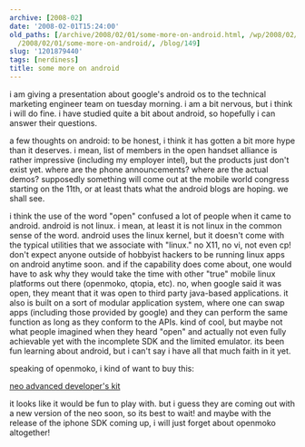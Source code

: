 ```yaml
---
archive: [2008-02]
date: '2008-02-01T15:24:00'
old_paths: [/archive/2008/02/01/some-more-on-android.html, /wp/2008/02/01/some-more-on-android/,
  /2008/02/01/some-more-on-android/, /blog/149]
slug: '1201879440'
tags: [nerdiness]
title: some more on android
---
```


i am giving a presentation about google's android os to the technical
marketing engineer team on tuesday morning. i am a bit nervous, but
i think i will do fine. i have studied quite a bit about android, so
hopefully i can answer their questions.

a few thoughts on android: to be honest, i think it has gotten a bit more
hype than it deserves. i mean, list of members in the open handset
alliance is rather impressive (including my employer intel), but the
products just don't exist yet. where are the phone announcements? where
are the actual demos? supposedly something will come out at the mobile
world congress starting on the 11th, or at least thats what the android
blogs are hoping. we shall see.

i think the use of the word "open" confused a lot of people when it came
to android. android is not linux. i mean, at least it is not linux in the
common sense of the word. android uses the linux kernel, but it doesn't
come with the typical utilities that we associate with "linux." no X11, no
vi, not even cp! don't expect anyone outside of hobbyist hackers to be
running linux apps on android anytime soon. and if the capability does
come about, one would have to ask why they would take the time with other
"true" mobile linux platforms out there (openmoko, qtopia, etc). no, when
google said it was open, they meant that it was open to third party
java-based applications. it also is built on a sort of modular application
system, where one can swap apps (including those provided by google) and
they can perform the same function as long as they conform to the APIs.
kind of cool, but maybe not what people imagined when they heard "open"
and actually not even fully achievable yet with the incomplete SDK and the
limited emulator. its been fun learning about android, but i can't say
i have all that much faith in it yet.

speaking of openmoko, i kind of want to buy this:

[neo advanced developer's kit][1]

it looks like it would be fun to play with. but i guess they are coming
out with a new version of the neo soon, so its best to wait! and maybe
with the release of the iphone SDK coming up, i will just forget about
openmoko altogether!

[1]: http://www.openmoko.com/products-neo-advanced-00-develkit.html

